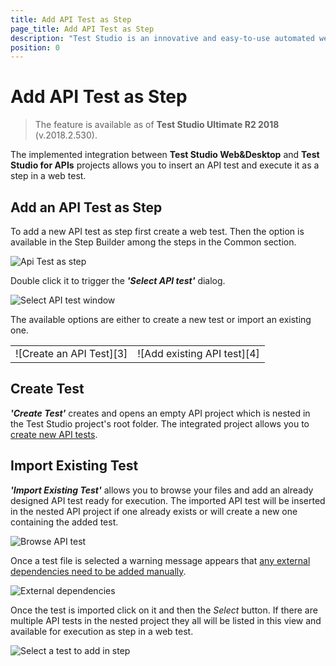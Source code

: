 ```yaml
---
title: Add API Test as Step
page_title: Add API Test as Step
description: "Test Studio is an innovative and easy-to-use automated web, WPF and load testing solution. Test Studio tests support essential technologies like ASP.NET AJAX, Silverlight, PHP and MVC. HTML5, Testing framework, functional testing, performance testing, load testing, exploratory testing, manual testing."
position: 0
---
```

# Add API Test as Step

> The feature is available as of __Test Studio Ultimate R2 2018__ (v.2018.2.530).

The implemented integration between __Test Studio Web&Desktop__ and __Test Studio for APIs__ projects allows you to insert an API test and execute it as a step in a web test.

## Add an API Test as Step

To add a new API test as step first create a web test. Then the option is available in the Step Builder among the steps in the Common section.

![Api Test as step][1]

Double click it to trigger the ___'Select API test'___ dialog. 

![Select API test window][2]

The available options are either to create a new test or import an existing one.

<table id="no-table">
	<tr>
		<td>![Create an API Test][3]</td>
		<td>![Add existing API test][4]</td>
	</tr>
<table>

## Create Test

___'Create Test'___ creates and opens an empty API project which is nested in the Test Studio project's root folder. The integrated project allows you to <a href="https://docs.telerik.com/teststudio-apis/features/steps/overview" target="_blank">create new API tests</a>.

## Import Existing Test

___'Import Existing Test'___ allows you to browse your files and add an already designed API test ready for execution. The imported API test will be inserted in the nested API project if one already exists or will create a new one containing the added test.

![Browse API test][5]

Once a test file is selected a warning message appears that <a href="/features/execute-apitest/edit-integrated-api-project" target="_blank">any external dependencies need to be added manually</a>.

![External dependencies][6]

Once the test is imported click on it and then the _Select_ button. If there are multiple API tests in the nested project they all will be listed in this view and available for execution as step in a web test. 

![Select a test to add in step][7]

[1]: /img/features/execute-apitest/add-api-test-as-step/add-step.png
[2]: /img/features/execute-apitest/add-api-test-as-step/select-apitest-window.png
[3]: /img/features/execute-apitest/add-api-test-as-step/create-edit.png
[4]: /img/features/execute-apitest/add-api-test-as-step/import-existing.png
[5]: /img/features/execute-apitest/add-api-test-as-step/browse-apitest.png
[6]: /img/features/execute-apitest/add-api-test-as-step/warning.png
[7]: /img/features/execute-apitest/add-api-test-as-step/select-test.png
[8]: /img/features/execute-apitest/add-api-test-as-step/fig8.png
[9]: /img/features/execute-apitest/add-api-test-as-step/fig9.png